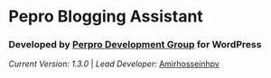 **Pepro Blogging Assistant**
==========================

### **Developed by** [Perpro Development Group](https://pepro.dev/) for WordPress

*Current Version: 1.3.0* \| *Lead Developer:* [Amirhosseinhpv](https://hpv.im/)
